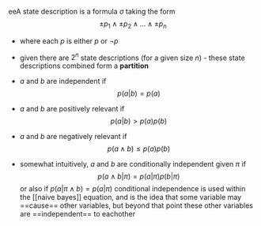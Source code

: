 eeA state description is a formula $\sigma$ taking the form
  $$\pm p_1 \land \pm p_2 \land ... \land \pm p_n$$
- where each $p$ is either $p$ or $\neg p$
- given there are $2^n$ state descriptions (for a given size $n$) - these state descriptions combined form a **partition**

- $a$ and $b$ are independent if 
  $$p(a|b) = p(a)$$
- $a$ and $b$ are positively relevant if 
  $$p(a|b) \gt p(a)p(b)$$
- $a$ and $b$ are negatively relevant if
  $$p(a\land b) \leq p(a)p(b)$$

- somewhat intuitively, $a$ and $b$ are conditionally independent given $\pi$ if
$$p(a\land b| \pi) = p(a|\pi)p(b|\pi)$$
or also if $p(a|\pi \land b) = p(a|\pi)$
conditional independence is used within the [[naive bayes]] equation, and is the idea that some variable may ==cause== other variables, but beyond that point these other variables are ==independent== to eachother
